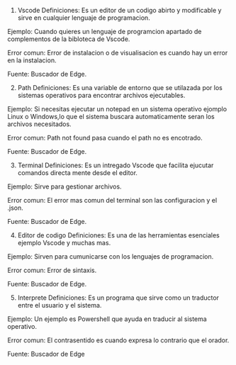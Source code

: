 1. Vscode
  Definiciones:
   Es un  editor de un codigo abirto y modificable y sirve en cualquier lenguaje de programacion.

  Ejemplo:
   Cuando quieres un lenguaje de programcion apartado de complementos de la bibloteca de Vscode.

  Error comun:
   Error de instalacion o de visualisacion es cuando hay un error en la instalacion.

  Fuente:
   Buscador de Edge.

2. Path
  Definiciones:
   Es una variable de entorno que se utilazada por los sistemas operativos para encontrar archivos ejecutables.

  Ejemplo:
   Si necesitas ejecutar un notepad en un sistema operativo ejomplo Linux o Windows,lo que el sistema buscara automaticamente seran los archivos necesitados.

  Error comun:
   Path not found pasa cuando el path no es encotrado.

  Fuente:
   Buscador de Edge.

3. Terminal
  Definiciones:
   Es un intregado Vscode que facilita ejucutar comandos directa mente desde el editor.

  Ejemplo:
   Sirve para gestionar archivos.

  Error comun:
   El error mas comun del terminal son las configuracion y el .json.

  Fuente:
   Buscador de Edge.

4. Editor de codigo
  Definiciones:
   Es una de las herramientas esenciales ejemplo Vscode y muchas mas.

  Ejemplo:
   Sirven para cumunicarse con los lenguajes de programacion.

  Error comun:
   Error de sintaxis.

  Fuente:
   Buscador de Edge.

5. Interprete
  Definiciones:
   Es un programa que sirve como un traductor entre el usuario y el sistema.

  Ejemplo:
   Un ejemplo es Powershell que ayuda en traducir al sistema operativo.

  Error comun:
   El contrasentido es cuando expresa lo contrario que el orador.   

  Fuente: 
   Buscador de Edge